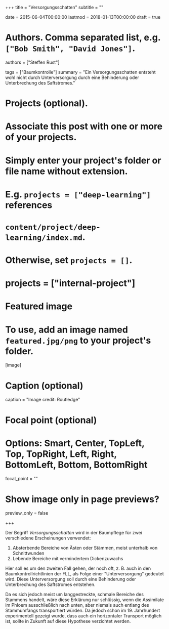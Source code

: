 +++
title = "Versorgungsschatten"
subtitle = ""

date = 2015-06-04T00:00:00
lastmod = 2018-01-13T00:00:00
draft = true

# Authors. Comma separated list, e.g. `["Bob Smith", "David Jones"]`.
authors = ["Steffen Rust"]

tags = ["Baumkontrolle"]
summary = "Ein Versorgungsschatten entsteht wohl nicht durch Unterversorgung durch eine Behinderung oder Unterbrechung des Saftstromes."

# Projects (optional).
#   Associate this post with one or more of your projects.
#   Simply enter your project's folder or file name without extension.
#   E.g. `projects = ["deep-learning"]` references 
#   `content/project/deep-learning/index.md`.
#   Otherwise, set `projects = []`.
# projects = ["internal-project"]

# Featured image
# To use, add an image named `featured.jpg/png` to your project's folder. 
[image]
  # Caption (optional)
  caption = "Image credit: Routledge"

  # Focal point (optional)
  # Options: Smart, Center, TopLeft, Top, TopRight, Left, Right, BottomLeft, Bottom, BottomRight
  focal_point = ""

  # Show image only in page previews?
  preview_only = false

+++

Der Begriff *Versorgungsschatten* wird in der Baumpflege für zwei verschiedene Erscheinungen verwendet:

1. Absterbende Bereiche von Ästen oder Stämmen, meist unterhalb von Schnittwunden
2. Lebende Bereiche mit vermindertem Dickenzuwachs

Hier soll es um den zweiten Fall gehen, der noch oft, z. B. auch in den
Baumkontrollrichtlinien der FLL, als Folge einer "Unterversorgung"
gedeutet wird. Diese Unterversorgung soll durch eine Behinderung oder
Unterbrechung des Saftstromes entstehen.

Da es sich jedoch meist um langgestreckte, schmale Bereiche des
Stammens handelt, wäre diese Erklärung nur schlüssig, wenn die
Assimilate im Phloem ausschließlich nach unten, aber niemals auch
entlang des Stammumfangs transportiert würden. Da jedoch schon im
19. Jahrhundert experimentell gezeigt wurde, dass auch ein horizontaler
Transport möglich ist, sollte in Zukunft auf diese Hypothese verzichtet
werden.
